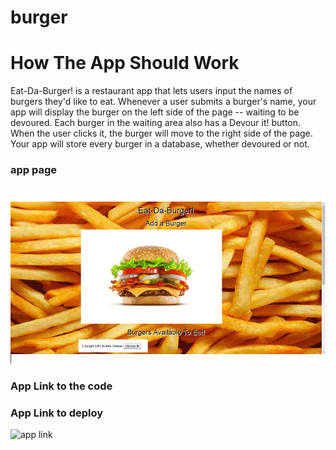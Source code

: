 # burger

# How The App Should Work
Eat-Da-Burger! is a restaurant app that lets users input the names of burgers they'd like to eat. Whenever a user submits a burger's name, your app will display the burger on the left side of the page -- waiting to be devoured. Each burger in the waiting area also has a Devour it! button. When the user clicks it, the burger will move to the right side of the page. Your app will store every burger in a database, whether devoured or not.
### app page
![app Image](/public/assets/img/burgerPage.png)
### App Link to the code

### App Link to deploy
![app link](https://infinite-caverns-91282.herokuapp.com/)
